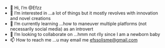 - 👋 Hi, I’m @Efzz
- 👀 I’m interested in ...a lot of things but it mostly revolves with innovation and novel creations
- 🌱 I’m currently learning ...how to maneuver multiple platforms (not necessarily social media) as an introvert
- 💞️ I’m looking to collaborate on ...hmm not rlly since I am a newborn baby
- 📫 How to reach me ...u may email me efssolisme@gmail.com

<!---
Efzz/Efzz is a ✨ special ✨ repository because its `README.md` (this file) appears on your GitHub profile.
You can click the Preview link to take a look at your changes.
--->
